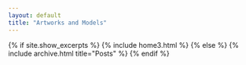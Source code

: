 ```yaml
---
layout: default
title: "Artworks and Models"
---
```


{% if site.show_excerpts %}
  {% include home3.html %}
{% else %}
  {% include archive.html title="Posts" %}
{% endif %}

